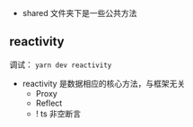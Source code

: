 - shared 文件夹下是一些公共方法

## reactivity

调试： `yarn dev reactivity`

- reactivity 是数据相应的核心方法，与框架无关
  - Proxy
  - Reflect
  - ! ts 非空断言
